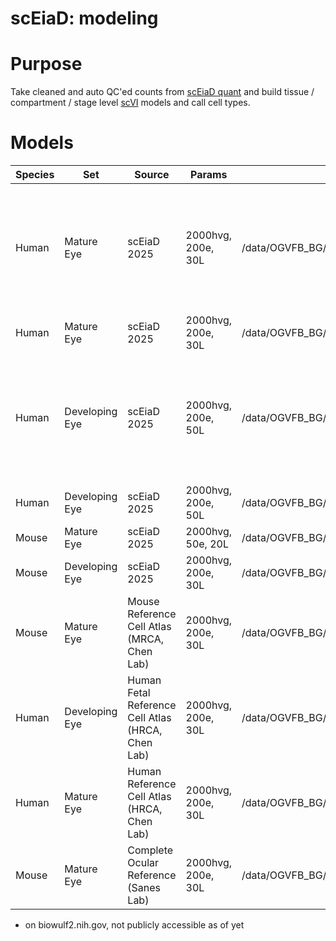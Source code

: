 # scEiaD: modeling

# Purpose
Take cleaned and auto QC'ed counts from [scEiaD quant](http://github.com/davemcg/scEiaD_quant) and build tissue / compartment / stage level [scVI](http://scvi-tools.org) models and call cell types.

#  Models

| Species | Set | Source | Params | Path* | Note |
| ---- | ---- | --- | -- | ----- | ----- |
| Human | Mature Eye | scEiaD 2025 | 2000hvg, 200e, 30L | /data/OGVFB_BG/scEiaD/2024_02_28/snakeout/hs111_mature_eye_full/full_s6_clean_model__mmGeneFilter/scanviModel.hs111_mature_eye_20250107_stage6_mmGeneFilter__2000hvg_200e_30l/ | only using genes name (human readable symbol) matched between mouse/human in the HVG selection
| Human | Mature Eye | scEiaD 2025 | 2000hvg, 200e, 30L | /data/OGVFB_BG/scEiaD/2024_02_28/snakeout/hs111_mature_eye_full/full_s6_clean_model/scanviModel.hs111_mature_eye_20250107_stage6__2000hvg_200e_30l/| 
| Human | Developing Eye | scEiaD 2025 | 2000hvg, 200e, 50L | /data/OGVFB_BG/scEiaD/2024_02_28/snakeout/hs111_developing_eye/stage4_mmGeneFilter/scanviModel.hs111_dev_eye_stage4_mmGeneFilter_20250225__2000hvg_200e_50l/ | only using genes name (human readable symbol) matched between mouse/human in the HVG selection
| Human | Developing Eye | scEiaD 2025 | 2000hvg, 200e, 50L | /data/OGVFB_BG/scEiaD/2024_02_28/snakeout/hs111_developing_eye/stage4/scanviModel.hs111_dev_eye_stage4_20250226__2000hvg_200e_50l/
| Mouse | Mature Eye | scEiaD 2025 | 2000hvg, 50e, 20L | /data/OGVFB_BG/scEiaD/2024_02_28/snakeout/mm111_mature_eye_full/stage4/scanviModel.mm111_mature_eye_20250120_stage4_noCov_150epo__2000hvg_50e_20l/
| Mouse | Developing Eye | scEiaD 2025 | 2000hvg, 200e, 30L | /data/OGVFB_BG/scEiaD/2024_02_28/snakeout/mm111_developing_eye/stage3/scanviModel.mm111_dev_eye_20250305_stage3__2000hvg_200e_30l/
| Mouse | Mature Eye | Mouse Reference Cell Atlas (MRCA, Chen Lab) | 2000hvg, 200e, 30L | /data/OGVFB_BG/scEiaD/2024_02_28/outside_models/chen_rca/scanviModel.mrca_all_20250301__2000hvg_200e_30l | 70a012ab-bd22-4013-a04e-9a1a275cd8b4
| Human | Developing Eye | Human Fetal Reference Cell Atlas (HRCA, Chen Lab) | 2000hvg, 200e, 30L | /data/OGVFB_BG/scEiaD/2024_02_28/outside_models/chen_rca/scanviModel.fetal_hrca_88444d73-7f55-4a62-bcfe-e929878c6c78_20250206__2000hvg_200e_30l/ | 88444d73-7f55-4a62-bcfe-e929878c6c78
| Human | Mature Eye | Human  Reference Cell Atlas (HRCA, Chen Lab) | 2000hvg, 200e, 30L | /data/OGVFB_BG/scEiaD/2024_02_28/outside_models/chen_rca/scanviModel.hrca_all_20241215__2000hvg_200e_30l/ | 2e910e62-7eaf-4c06-80cb-8918e3eea16e
| Mouse | Mature Eye | Complete Ocular Reference (Sanes Lab) | 2000hvg, 200e, 30L | /data/OGVFB_BG/scEiaD/2024_02_28/outside_models/sanes_complete_ocular_ref/scanviModel.SCP2310_broad__2000hvg_200e_30l/




* on biowulf2.nih.gov, not publicly accessible as of yet 
